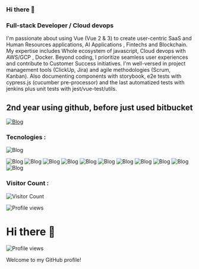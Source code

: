### Hi there 👋

### Full-stack Developer / Cloud devops

I'm passionate about using Vue (Vue 2 & 3) to create user-centric SaaS and Human Resources applications, AI Applications , Fintechs and Blockchain. My expertise includes Whole ecosystem of javascript, Cloud devops with AWS/GCP , Docker.  Beyond coding, I prioritize seamless user experiences and contribute to Customer Success initiatives. I'm well-versed in project management tools (ClickUp, Jira) and agile methodologies (Scrum, Kanban). Also documenting components with storybook, e2e tests with cypress.js (cucumber pre-processor) and the last automatized tests with jenkins plus unit tests with jest/vue-test/utils.

## 2nd year using github, before just used bitbucket

[![Blog](https://img.shields.io/badge/LinkedIn-0077B5?style=for-the-badge&logo=linkedin&logoColor=white)](https://www.linkedin.com/in/ricardo-bezerra-22bb661a4/)

### Tecnologies :
![Blog](https://img.shields.io/badge/Vue.js-35495E?style=for-the-badge&logo=vue.js&logoColor=4FC08D)

![Blog](https://img.shields.io/badge/JavaScript-323330?style=for-the-badge&logo=javascript&logoColor=F7DF1E)
![Blog](https://img.shields.io/badge/React-20232A?style=for-the-badge&logo=react&logoColor=61DAFB)
![Blog](https://img.shields.io/badge/Material--UI-0081CB?style=for-the-badge&logo=material-ui&logoColor=white)
![Blog](https://img.shields.io/badge/TypeScript-007ACC?style=for-the-badge&logo=typescript&logoColor=white)
![Blog](https://img.shields.io/badge/HTML5-E34F26?style=for-the-badge&logo=html5&logoColor=white)
![Blog](https://img.shields.io/badge/CSS3-1572B6?style=for-the-badge&logo=css3&logoColor=white)
![Blog](https://img.shields.io/badge/Sass-CC6699?style=for-the-badge&logo=sass&logoColor=white)
![Blog](https://img.shields.io/badge/Bootstrap-563D7C?style=for-the-badge&logo=bootstrap&logoColor=white)
![Blog](https://img.shields.io/badge/Tailwind_CSS-38B2AC?style=for-the-badge&logo=tailwind-css&logoColor=white)
![Blog](https://img.shields.io/badge/Python-14354C?style=for-the-badge&logo=python&logoColor=white)
![Blog](https://img.shields.io/badge/Jest-323330?style=for-the-badge&logo=Jest&logoColor=white)


### Visitor Count :
![Visitor Count](https://count.getloli.com/get/@your-username?theme=rule34)

![Profile views](https://komarev.com/ghpvc/?username=ricardobezerra22&color=blue)

# Hi there 👋

![Profile views](https://komarev.com/ghpvc/?username=your-username&color=blue)

Welcome to my GitHub profile!




